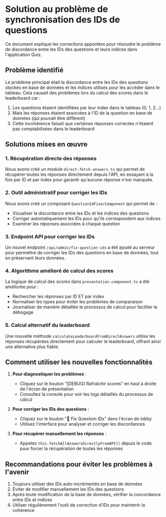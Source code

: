 # Solution au problème de synchronisation des IDs de questions

Ce document explique les corrections apportées pour résoudre le problème de discordance entre les IDs des questions et leurs indices dans l'application Quiz.

## Problème identifié

Le problème principal était la discordance entre les IDs des questions stockés en base de données et les indices utilisés pour les accéder dans le tableau. Cela causait des problèmes lors du calcul des scores dans le leaderboard car :

1. Les questions étaient identifiées par leur index dans le tableau (0, 1, 2...)
2. Mais les réponses étaient associées à l'ID de la question en base de données (qui pouvait être différent)
3. Cette incohérence faisait que certaines réponses correctes n'étaient pas comptabilisées dans le leaderboard

## Solutions mises en œuvre

### 1. Récupération directe des réponses

Nous avons créé un module `direct-fetch-answers.ts` qui permet de récupérer toutes les réponses directement depuis l'API, en essayant à la fois par ID et par index pour garantir qu'aucune réponse n'est manquée.

### 2. Outil administratif pour corriger les IDs

Nous avons créé un composant `QuestionIdFixerComponent` qui permet de :

- Visualiser la discordance entre les IDs et les indices des questions
- Corriger automatiquement les IDs pour qu'ils correspondent aux indices
- Examiner les réponses associées à chaque question

### 3. Endpoint API pour corriger les IDs

Un nouvel endpoint `/api/admin/fix-question-ids` a été ajouté au serveur pour permettre de corriger les IDs des questions en base de données, tout en préservant leurs données.

### 4. Algorithme amélioré de calcul des scores

La logique de calcul des scores dans `presentation.component.ts` a été améliorée pour :

- Rechercher les réponses par ID ET par index
- Normaliser les types pour éviter les problèmes de comparaison
- Journaliser de manière détaillée le processus de calcul pour faciliter le débogage

### 5. Calcul alternatif du leaderboard

Une nouvelle méthode `calculateLeaderboardFromDirectAnswers` utilise les réponses récupérées directement pour calculer le leaderboard, offrant ainsi une alternative plus fiable.

## Comment utiliser les nouvelles fonctionnalités

1. **Pour diagnostiquer les problèmes** :

   - Cliquez sur le bouton "[DEBUG] Rafraîchir scores" en haut à droite de l'écran de présentation
   - Consultez la console pour voir les logs détaillés du processus de calcul

2. **Pour corriger les IDs des questions** :

   - Cliquez sur le bouton "🔧 Fix Question IDs" dans l'écran de lobby
   - Utilisez l'interface pour analyser et corriger les discordances

3. **Pour récupérer manuellement les réponses** :
   - Appelez `this.fetchAllAnswersDirectlyFromAPI()` depuis le code pour forcer la récupération de toutes les réponses

## Recommandations pour éviter les problèmes à l'avenir

1. Toujours utiliser des IDs auto-incrémentés en base de données
2. Éviter de modifier manuellement les IDs des questions
3. Après toute modification de la base de données, vérifier la concordance entre IDs et indices
4. Utiliser régulièrement l'outil de correction d'IDs pour maintenir la cohérence
